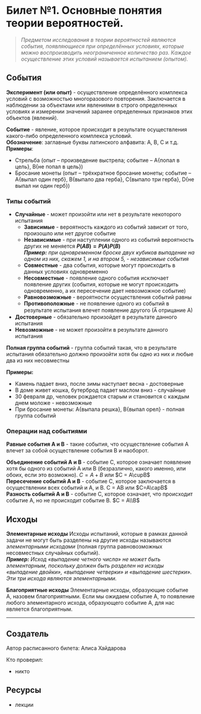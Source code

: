 # Билет №1. Основные понятия теории вероятностей.

> *Предметом исследования в теории вероятностей являются события,  появляющиеся при определённых условиях, которые можно воспроизводить  неограниченное количество раз. Каждое осуществление этих условий  называется испытанием (опытом).*

## События

**Эксперимент (или опыт)** - осуществление определённого комплекса условий с возможностью многоразового повторения. Заключается в наблюдении за объектами или явлениями в строго определенных условиях и измерении значений заранее  определенных признаков этих объектов (явлений).

**Событие** - явление, которое происходит в результате осуществления какого-либо определенного комплекса условий.  
**Обозначение**:  заглавные буквы латинского алфавита: A, B, C и т.д.  
**Примеры**:
- Стрельба (опыт – произведение выстрела; событие – A{попал в цель}, B{не попал в цель}) 
- Бросание монеты  (опыт – трёхкратное бросание монеты; событие – A{выпал один герб}, B{выпало два герба}, C{выпало три герба}, D{не выпал ни один герб}) 

### Типы событий

- **Случайные** - может произойти или нет в результате некоторого испытания
  - **Зависимые** - вероятность каждого из событий зависит от того, произошло или нет другое событие
  - **Независимые** - при наступлении одного из событий вероятность других не меняется **$Р(АВ) = Р(А)Р(В)$**  
    ***Пример:** при одновременном броске двух кубиков выпадение на одном из них, скажем 1, и на втором 5, - независимые события*
  - **Совместные** - два события, которые могут происходить в данных условиях одновременно
  - **Несовместные** - появление одного события исключает появление других (события, которые не могут происходить одновременно, а их пересечение дает невозможное событие)
  - **Равновозможные** - вероятности осуществления событий равны
  - **Противоположные** - не появление одного из событий в результате испытания влечет появление другого (А̅  отрицание А)
- **Достоверные** - обязательно произойдет в результате данного  испытания
- **Невозможные** - не может произойти в результате данного  испытания

**Полная группа событий** - группа событий такая, что в результате испытания обязательно должно произойти хотя бы одно из них и любые два из них несовместны

**Примеры:**
- Камень падает вниз, после зимы наступает весна - достоверные
- В доме живет кошка, бутерброд падает маслом вниз - случайные
- 30 февраля др, человек рождается старым и становится  с каждым днем моложе - невозможные
- При бросание монеты: A{выпала решка}, B{выпал орел} - полная группа событий

### Операции над событиями

**Равные события A и B** - такие события, что осуществление события A влечет за собой осуществление события В и наоборот.

**Объединение событий A и B** - событие С, которое означает появление хотя бы одного из событий А или В (безразлично, какого именно, или обоих, если это возможно). $С = А + В$ или $С = А\cupВ$  
**Пересечение событий A и B** - событие  С, которое заключается в осуществлении всех событий и А, и В. С = АВ или  $С=А\capВ$  
**Разность событий A и B** - событие С, которое означает, что  происходит событие А, но не происходит событие В. $С = А\\В$

## Исходы
**Элементарные исходы**
Исходы испытаний, которые в рамках данной задачи не могут быть разделены на другие исходы называются *элементарными исходами* (полная  группа равновозможных несовместных случайных событий).  
***Пример:**  Исход «выпадение четного числа» не может быть элементарным, поскольку  должен быть разделен на исходы «выпадение двойки», «выпадение четверки»  и «выпадение шестерки». Эти три исхода являются элементарными.*

**Благоприятные исходы**
Элементарные исходы, образующие событие А, назовем благоприятными. Если мы ожидаем событие А, то появление любого элементарного исхода, образующего событие А, для нас является благоприятным. 

---
## Создатель

Автор расписанного билета: Алиса Хайдарова

Кто проверил:
- никто

## Ресурсы
- лекции
